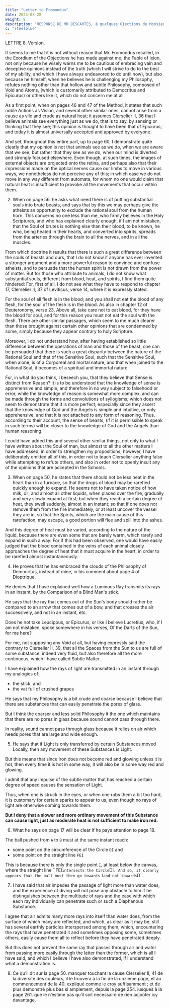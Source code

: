 ```yaml
---
title: "Letter to Fromondus"
date: 2024-08-28
weight: 8
description: "RESPONSE DE MR DESCARTES, à quelques Ojections de Monsieur Fromondus ; Contre sa Methode, sa Dioptrique, et ses Meteores."
c: "steelblue"
---
```



LETTRE 8. Version.

It seems to me that it is not without reason that Mr. Fromondus recalled, in the Exordium of the Objections he has made against me, the Fable of Ixion, not only because he wisely warns me to be cautious of embracing vain and deceptive opinions instead of the truth (which I will strive to do to the best of my ability, and which I have always endeavored to do until now), but also because he himself, when he believes he is challenging my Philosophy, refutes nothing other than that hollow and subtle Philosophy, composed of Void and Atoms, (which is customarily attributed to Democritus and Epicurus) or others like it, which do not concern me at all.

As a first point, when on pages 46 and 47 of the Method, it states that such noble Actions as Vision, and several other similar ones, cannot arise from a cause as vile and crude as natural heat; it assumes Clerselier II, 36 that I believe animals see everything just as we do, that is to say, by sensing or thinking that they see; this opinion is thought to have been that of Epicurus; and today it is almost universally accepted and approved by everyone.

And yet, throughout this entire part, up to page 60, I demonstrate quite clearly that my opinion is not that animals see as we do, when we are aware that we see; but rather that they see as we do, when our mind is diverted and strongly focused elsewhere. Even though, at such times, the images of external objects are projected onto the retina, and perhaps also that their impressions made on the optical nerves cause our limbs to move in various ways, we nonetheless do not perceive any of this; in which case we do not move in any way different from automata, for whom no one would claim that natural heat is insufficient to provoke all the movements that occur within them.


2. When on page 56. he asks what need there is of putting substantial souls into brute beasts, and says that by this we may perhaps give the atheists an opportunity to exclude the rational soul from the human horn. This concerns no one less than me, who firmly believes in the Holy Scriptures, and who has explained clearly enough, if I am not mistaken, that the Soul of brutes is nothing else than their blood, to be known, he who, being heated in their hearts, and converted into spirits, spreads from the arteries through the brain to all the nerves,  and in all the muscles.

From which doctrine it results that there is such a great difference between the souls of beasts and ours, that I do not know if anyone has ever invented a stronger argument and a more powerful reason to convince and confuse atheists, and to persuade that the human spirit is not drawn from the power of matter. But for those who attribute to animals, I do not know what substantial souls, different from blood, heat, and spirits, I find them quite hindered: For, first of all, I do not see what they have to respond to chapter 17, Clerselier II, 37 of Leviticus, verse 14, where it is expressly stated.

For the soul of all flesh is in the blood; and you shall not eat the blood of any flesh, for the soul of the flesh is in the blood. As also in chapter 12 of Deuteronomy, verse 23. Above all, take care not to eat blood, for they have the blood for soul, and for this reason you must not eat the soul with the flesh. There are other similar passages, which seem to me much clearer than those brought against certain other opinions that are condemned by some, simply because they appear contrary to holy Scripture.

Moreover, I do not understand how, after having established so little difference between the operations of man and those of the beast, one can be persuaded that there is such a great disparity between the nature of the Rational Soul and that of the Sensitive Soul, such that the Sensitive Soul, when alone, is of a Corporeal and mortal nature, and that when joined to the Rational Soul, it becomes of a spiritual and immortal nature.

For, in what do you think, I beseech you, that they believe that Sense is distinct from Reason? It is to be understood that the knowledge of sense is apprehensive and simple, and therefore in no way subject to falsehood or error, while the knowledge of reason is somewhat more complex, and can be made through the forms and convolutions of syllogisms; which does not seem to demonstrate that it is more perfect; especially since they assert that the knowledge of God and the Angels is simple and intuitive, or only apprehensive, and that it is not attached to any form of reasoning. Thus, according to their account, the sense of beasts, (if it is permissible to speak in such terms) will be closer to the knowledge of God and the Angels than human reasoning.

I could have added this and several other similar things, not only to what I have written about the Soul of man, but almost to all the other matters I have addressed, in order to strengthen my propositions; however, I have deliberately omitted all of this, in order not to teach Clerselier anything false while attempting to refute others, and also in order not to openly insult any of the opinions that are accepted in the Schools.

3. When on page 50, he states that there should not be less heat in the heart than in a furnace, so that the drops of blood may be rarefied quickly enough to expand. He seems not to have taken notice of how milk, oil, and almost all other liquids, when placed over the fire, gradually and very slowly expand at first; but when they reach a certain degree of heat, they swell suddenly, almost in an instant; so that if one does not remove them from the fire immediately, or at least uncover the vessel they are in, so that the Spirits, which are the main cause of this rarefaction, may escape, a good portion will flee and spill into the ashes.

And this degree of heat must be varied, according to the nature of the liquid, because there are even some that are barely warm, which rarefy and expand in such a way: For if this had been observed, one would have easily judged that the blood contained in the veins of each animal closely approaches the degree of heat that it must acquire in the heart, in order to be rarefied almost instantaneously.


<!-- 4. But there is no place where he demonstrates more clearly that he has embraced the clouds of the Philosophy of Democritus, instead of my Junon, than in the observation he made on page 4 of the Dioptrics, where he denies that I have properly explained how a luminous body transmits its rays instantaneously, by comparing it to the staff of a blind man; for, he says, the ray that emanates from the body of the Sun ought rather to be compared to an arrow that leaves a bow and traverses the air successively, rather than instantaneously, etc. Does he not here take, for me, Leucippus, or Epicurus, or as I believe Lucretius, who, if I am not mistaken, spoke in some part of his verses about the rays of the Sun? -->

<!-- For my part, not assuming anything void at all, but having stated expressly in Clerselier II, 39, that all the spaces from the Sun to us are filled with some bodies, indeed very fluid, but also for that very reason all the more continuous, which I have called Subtle Matter; I do not see what objections can be raised against my comparisons, both that of the stick and that of the vat full of crushed grapes, by which I have explained how the rays of light are transmitted in an instant.

And if he says that my Philosophy is somewhat harsh and coarse, due to my belief that there are Bodies which can easily penetrate the pores of glass, he must forgive me if I respond that I consider such Philosophy to be much coarser, and nonetheless less solid, which maintains that there are no pores in glass, because sound finds no passage through it; for we see that sound itself, if it is not wholly obstructed by tapestries placed in front, is at least greatly diminished, and seemingly muffled: which is sufficient to suggest that sound is of such a nature that it cannot easily pass through all kinds of openings, but only through those that are sufficiently large and wide. For since it is nothing other than a movement of air, or at least depends on air, no one should find it strange if it cannot pass through the openings through which the wind, or indeed the Body of air as a whole, cannot penetrate. -->


4. He proves that he has embraced the clouds of the Philosophy of Democritus, instead of mine, in his comment about page 4 of Dioptrique.

He denies that I have explained well how a Luminous Ray transmits its rays in an instant, by the Comparison of a Blind Man's stick. 

He says that the ray that comes out of the Sun's body should rather be compared to an arrow that comes out of a bow, and that crosses the air successively, and not in an instant, etc. 

Does he not take Leucippus, or Epicurus, or like I believe Lucretius, who, if I am not mistaken, spoke somewhere in his verses, Of the Darts of the Sun, for me here? 

For me, not supposing any Void at all, but having expressly said the contrary to Clerselier II, 39, that all the Spaces from the Sun to us are full of some substance, indeed very fluid, but also therefore all the more continuous, which I have called Subtle Matter.


I have explained how the rays of light are transmitted in an instant through my analogies of:
- the stick, and
- the vat full of crushed grapes

He says that my Philosophy is a bit crude and coarse because I believe that there are substances that can easily penetrate the pores of glass.

But I think the coarser and less solid Philosophy it the one which maintains that there are no pores in glass because sound cannot pass through there.

In reality, sound cannot pass through glass because it relies on air which needs pores that are large and wide enough. 

<!-- We see that sound itself, if it is not completely blocked by tapestries placed in front, is at least greatly diminished, and as if muffled. 

This means that sound cannot easily pass through all kinds of openings, but only through those that are large and wide enough.

If sound were just a movement of the air, or at least depends on it, no one should find it strange if it cannot pass through openings through which the wind, or even the whole substance of the air, cannot penetrate. -->


<!-- 5. Il m’objecte aussi en ce mesme endroit, Que si la Lumiere ne se transfere que par certains Cors mûs Localement, donc tout mouvement de ces Cors est Lumiere. Laquelle consequence me semble estre la mesme, que s’il disoit, Puis que le fer ne devient point rouge et embrazé, qu’il ne soit chaud, donc toutes les fois qu’il sera chaud en quelque façon, il sera aussi en quelque façon rouge et embrazé. Car i’avoüe bien que toute impulsion de la matiere subtile, qui est parvenuë à un certain degré de vitesse, cause le sentiment de la Lumiere ; et c’est ainsi que lors qu’on est frappé aux yeux, ou qu’on se les frotte un peu fort, il a coûtume de nous paroistre certaines étincelles, quoy que d’ailleurs il ne vienne vers eux aucuns Clerselier II, 40 rayons de lumiere. Mais ie nie qu’un mouvement plus lent et ordinaire de cette Matiere, puisse causer de la lumiere, tout de mesme qu’une chaleur moderée ne suffit pas pour rendre un fer rouge. Et pour ce qui est des Especes intentionelles, dont il touche icy quelque mot, s’il entend qu’un Aveugle en a aussi besoin pour sentir les objets exterieurs par l’entremise de son baston, ie le veux bien ; car c’est ainsi que ie dis qu’il en faut pour la vision.

6. Ce qu’il dit sur la page 17. n’estre pas demonstré assez clairement luy paroistra, comme i’espere, tres evident, s’il prend garde à ce qui suit dans la page 18. à sçavoir que la bale qui est poussée d’A vers B, doit au mesme instant parvenir à quelque point de la Circonference du Cercle DI, et à quelque point de la ligne droite FEI : Car n’y ayant que le seul point I, du moins au dessous de la toile, dans lequel la ligne droite FEI, coupe le Cercle DI, il paroist manifestement que la bale doit alors aller vers I, et non pas vers D.

7. Il concevra aussi en quel sens i’ay dit que l’air empesche plus le passage de la lumiere, que ne fait l’eau, et l’experience des plongeons ne luy apportera aucun obstacle, s’il met distinction entre la multitude des rayons, et la facilité que chaque rayon a separement, de penetrer tel ou tel Cors Diaphane. Car ie demeure d’accord que l’air admet en soy beaucoup plus de rayons que non pas l’eau, de la superficie de laquelle il en rejallit beaucoup, et qui pour claire qu’elle soit, ne laisse pas d’avoir plusieurs particules terrestres entremelées parmy, lesquelles rencontrans les rayons qui l’ont penetrée, et s’opposans tantost aux uns, tantost aux autres, il arrive aisement qu’elles les font tous refléchir avant qu’ils l’ayent penetrée fort avant. Mais cela n’empesche pas que le mesme rayon qui passe au travers de l’air et de l’eau, ne passe plus facilement par celle-cy que par celuy-là, qui est tout ce que i’ay dit, et que ie pense avoir aussi demonstré, si i’entens bien ce que c’est qu’une demonstration.
 -->


5. He says that if Light is only transferred by certain Substances moved Locally, then any movement of these Substances is Light.

But this means that since iron does not become red and glowing unless it is hot, then every time it is hot in some way, it will also be in some way red and glowing. 

I admit that any impulse of the subtle matter that has reached a certain degree of speed causes the sensation of Light.

Thus, when one is struck in the eyes, or when one rubs them a bit too hard, it is customary for certain sparks to appear to us, even though no rays of light are otherwise coming towards them. 

**But I deny that a slower and more ordinary movement of this Substance can cause light, just as moderate heat is not sufficient to make iron red.** 

<!-- As for the intentional Species he mentions here, if he means that a Blind Man also needs them to feel external objects through the intermediary of his stick, I agree; for that is how I say it is necessary for vision. -->


6. What he says on page 17 will be clear if he pays attention to page 18. 

The ball pushed from `A` to `B` must at the same instant reach:
- some point on the circumference of the Circle `DI` and
- some point on the straight line `FEI`

This is because there is only the single point `I`, at least below the canvas, where the straight line ``FEI` intersects the Circle `DI`. And so, it clearly appears that the ball must then go towards `I` and not towards `D`.



7. I have said that air impedes the passage of light more than water does, and the experience of diving will not pose any obstacle to him if he distinguishes between the multitude of rays and the ease with which each ray individually can penetrate such or such a Diaphanous Substance. 

I agree that air admits many more rays into itself than water does, from the surface of which many are reflected, and which, as clear as it may be, still has several earthly particles interspersed among them, which, encountering the rays that have penetrated it and sometimes opposing some, sometimes others, easily cause them all to reflect before they have penetrated deeply.

But this does not prevent the same ray that passes through air and water from passing more easily through the latter than the former, which is all I have said, and which I believe I have also demonstrated, if I understand what a demonstration is.


8. Ce qu’il dit sur la page 50. manquer touchant la cause Clerselier II, 41 de la diversité des couleurs, il le trouvera à la fin de la unziéme page, et au commencement de la 40. expliqué comme ie croy suffisamment ; et de plus demonstré plus bas si amplement, depuis la page 254. iusques à la page 261. que ie n’estime pas qu’il soit necessaire de rien adjoûter icy davantage.


